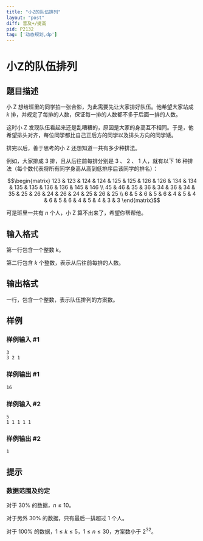 ```yaml
---
title: "小Z的队伍排列"
layout: "post"
diff: 普及+/提高
pid: P2132
tag: ['动态规划,dp']
---
```

# 小Z的队伍排列
## 题目描述

小 Z 想给班里的同学拍一张合影，为此需要先让大家排好队伍。他希望大家站成 $k$ 排，并规定了每排的人数，保证每一排的人数都不多于后面一排的人数。

这时小 Z 发现队伍看起来还是乱糟糟的，原因是大家的身高互不相同。于是，他希望排头对齐，每位同学都比自己正后方的同学以及排头方向的同学矮。

排完以后，善于思考的小 Z 还想知道一共有多少种排法。

例如，大家排成 $3$ 排，且从后往前每排分别是 $3$ 、 $2$ 、 $1$ 人，就有以下 $16$ 种排法（每个数代表将所有同学身高从高到低排序后该同学的排名）：

$$\begin{matrix}
123 & 123 & 124 & 124 & 125 & 125 & 126 & 126 & 134 & 134 & 135 & 135 & 136 & 136 & 145 & 146 \\
45 & 46 & 35 & 36 & 34 & 36 & 34 & 35 & 25 & 26 & 24 & 26 & 24 & 25 & 26 & 25 \\
6 & 5 & 6 & 5 & 6 & 4 & 5 & 4 & 6 & 5 & 6 & 4 & 5 & 4 & 3 & 3
\end{matrix}$$

可是班里一共有 $n$ 个人，小 Z 算不出来了，希望你帮帮他。
## 输入格式

第一行包含一个整数 $k$。

第二行包含 $k$ 个整数，表示从后往前每排的人数。

## 输出格式

一行，包含一个整数，表示队伍排列的方案数。

## 样例

### 样例输入 #1
```
3
3 2 1
```
### 样例输出 #1
```
16
```
### 样例输入 #2
```
5
1 1 1 1 1 
```
### 样例输出 #2
```
1
```
## 提示

### 数据范围及约定

对于 $30\%$ 的数据，$n \le 10$。

对于另外 $30\%$ 的数据，只有最后一排超过 $1$ 个人。

对于 $100\%$ 的数据，$1 \le k \le 5$，$1 \le n \le 30$，方案数小于 $2^{32}$。
